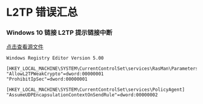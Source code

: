 # L2TP 错误汇总          
### Windows 10 链接 L2TP 提示链接中断             
[点击查看源文件](../storage/windows/scripts/l2tp/l2tp_abort.reg)             
```
Windows Registry Editor Version 5.00

[HKEY_LOCAL_MACHINE\SYSTEM\CurrentControlSet\services\RasMan\Parameters]
"AllowL2TPWeakCrypto"=dword:00000001
"ProhibitIpSec"=dword:00000001

[HKEY_LOCAL_MACHINE\SYSTEM\CurrentControlSet\services\PolicyAgent]
"AssumeUDPEncapsulationContextOnSendRule"=dword:00000002
```